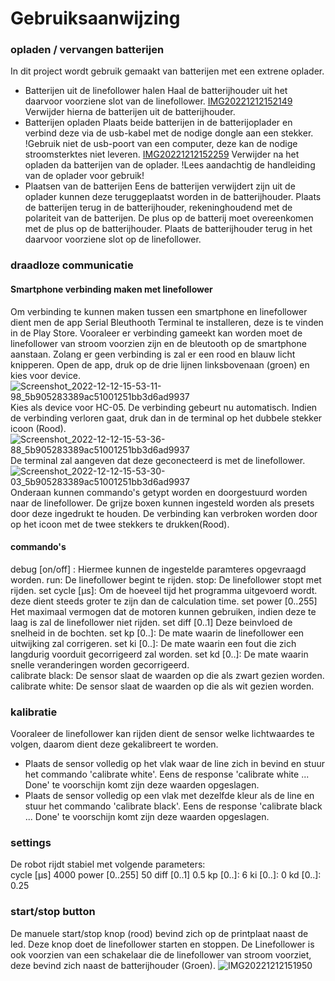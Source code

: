 # Gebruiksaanwijzing

### opladen / vervangen batterijen
In dit project wordt gebruik gemaakt van batterijen met een extrene oplader. 
- Batterijen uit de linefollower halen
  Haal de batterijhouder uit het daarvoor voorziene slot van de linefollower. 
  [IMG20221212152149](https://user-images.githubusercontent.com/114672965/207071071-a07fcbb9-389a-4d1c-9a5f-7480e3e7aba7.jpg)
  Verwijder hierna de batterijen uit de batterijhouder.
- Batterijen opladen
  Plaats beide batterijen in de batterijoplader en verbind deze via de usb-kabel met de nodige dongle aan een stekker. 
  !Gebruik niet de usb-poort van een computer, deze kan de nodige stroomsterktes niet leveren.
  [IMG20221212152259](https://user-images.githubusercontent.com/114672965/207071800-d9c8e2e4-846f-4dad-bd0e-e0f15f4c5d6e.jpg)
  Verwijder na het opladen da batterijen van de oplader.
  !Lees aandachtig de handleiding van de oplader voor gebruik!
- Plaatsen van de batterijen
  Eens de batterijen verwijdert zijn uit de oplader kunnen deze teruggeplaatst worden in de batterijhouder. Plaats de batterijen terug in de batterijhouder, rekeninghoudend met de polariteit van de batterijen. De plus op de batterij moet overeenkomen met de plus op de batterijhouder. Plaats de batterijhouder terug in het daarvoor voorziene slot op de linefollower.
  
### draadloze communicatie
#### Smartphone verbinding maken met linefollower
Om verbinding te kunnen maken tussen een smartphone en linefollower dient men de app Serial Bleuthooth Terminal te installeren, deze is te vinden in de Play Store. Vooraleer er verbinding gameekt kan worden moet de linefollower van stroom voorzien zijn en de bleutooth op de smartphone aanstaan. Zolang er geen verbinding is zal er een rood en blauw licht knipperen. 
Open de app, druk op de drie lijnen linksbovenaan (groen) en kies voor device.
![Screenshot_2022-12-12-15-53-11-98_5b905283389ac51001251bb3d6ad9937](https://user-images.githubusercontent.com/114672965/207078511-8a25c032-a6ac-4369-b344-67f105dcdbc3.jpg)
Kies als device voor HC-05. De verbinding gebeurt nu automatisch. Indien de verbinding verloren gaat, druk dan in de terminal op het dubbele stekker icoon (Rood).
![Screenshot_2022-12-12-15-53-36-88_5b905283389ac51001251bb3d6ad9937](https://user-images.githubusercontent.com/114672965/207078735-31624576-d904-421c-9766-ca2768933e31.jpg)
De terminal zal aangeven dat deze geconecteerd is met de linefollower.
![Screenshot_2022-12-12-15-53-30-03_5b905283389ac51001251bb3d6ad9937](https://user-images.githubusercontent.com/114672965/207078711-2b88a08f-0ecf-4edf-bc05-1186c47dc713.jpg)
Onderaan kunnen commando's getypt worden en doorgestuurd worden naar de linefollower. De grijze boxen kunnen ingesteld worden als presets door deze ingedrukt te houden.
De verbinding kan verbroken worden door op het icoon met de twee stekkers te drukken(Rood).

#### commando's
debug [on/off] : Hiermee kunnen de ingestelde paramteres opgevraagd worden. 
run: De linefollower begint te rijden.
stop: De linefollower stopt met rijden.
set cycle [µs]: Om de hoeveel tijd het programma uitgevoerd wordt. deze dient steeds groter te zijn dan de calculation time.
set power [0..255]  Het maximaal vermogen dat de motoren kunnen gebruiken, indien deze te laag is zal de linefollower niet rijden.
set diff [0..1]  Deze beinvloed de snelheid in de bochten.
set kp [0..]: De mate waarin de linefollower een uitwijking zal corrigeren.
set ki [0..]: De mate waarin een fout die zich langdurig voorduit gecorrigeerd zal worden.
set kd [0..]: De mate waarin snelle veranderingen worden gecorrigeerd.  
calibrate black: De sensor slaat de waarden op die als zwart gezien worden.
calibrate white: De sensor slaat de waarden op die als wit gezien worden.

### kalibratie
Vooraleer de linefollower kan rijden dient de sensor welke lichtwaardes te volgen, daarom dient deze gekalibreert te worden. 
- Plaats de sensor volledig op het vlak waar de line zich in bevind en stuur het commando 'calibrate white'. Eens de response 'calibrate white ... Done' te voorschijn komt zijn deze waarden opgeslagen.
- Plaats de sensor volledig op een vlak met dezelfde kleur als de line en stuur het commando 'calibrate black'. Eens de response 'calibrate black ... Done' te voorschijn komt zijn deze waarden opgeslagen.

### settings
De robot rijdt stabiel met volgende parameters:  
cycle [µs]  4000
power [0..255]  50
diff [0..1]  0.5
kp [0..]: 6
ki [0..]: 0
kd [0..]: 0.25

### start/stop button
De manuele start/stop knop (rood) bevind zich op de printplaat naast de led. Deze knop doet de linefollower starten en stoppen. De Linefollower is ook voorzien van een schakelaar die de linefollower van stroom voorziet, deze bevind zich naast de batterijhouder (Groen).
![IMG20221212151950](https://user-images.githubusercontent.com/114672965/207085077-c368703a-0694-4973-ae31-7be1354f915d.jpg)



